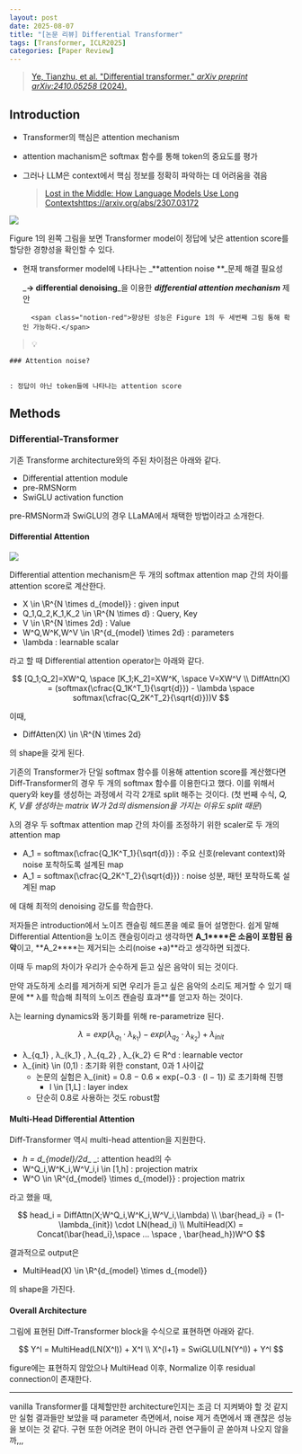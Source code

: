 ```yaml
---
layout: post
date: 2025-08-07
title: "[논문 리뷰] Differential Transformer"
tags: [Transformer, ICLR2025]
categories: [Paper Review]
---
```


> [Ye, Tianzhu, et al. "Differential transformer." ](https://arxiv.org/abs/2410.05258)[_arXiv preprint arXiv:2410.05258_](https://arxiv.org/abs/2410.05258)[ (2024).](https://arxiv.org/abs/2410.05258)



## Introduction

- Transformer의 핵심은 attention mechanism
- attention machanism은 softmax 함수를 통해 token의 중요도를 평가
- 그러나 LLM은 context에서 핵심 정보를 정확히 파악하는 데 어려움을 겪음

	> [Lost in the Middle: How Language Models Use Long Contextshttps://arxiv.org/abs/2307.03172](https://arxiv.org/abs/2307.03172)


![](https://prod-files-secure.s3.us-west-2.amazonaws.com/542b861c-36a8-4051-84e5-8804b6728dba/9083ea56-691a-4752-ae26-47f403431ac8/image.png?X-Amz-Algorithm=AWS4-HMAC-SHA256&X-Amz-Content-Sha256=UNSIGNED-PAYLOAD&X-Amz-Credential=ASIAZI2LB466XSRBT4ST%2F20250831%2Fus-west-2%2Fs3%2Faws4_request&X-Amz-Date=20250831T022308Z&X-Amz-Expires=3600&X-Amz-Security-Token=IQoJb3JpZ2luX2VjEIf%2F%2F%2F%2F%2F%2F%2F%2F%2F%2FwEaCXVzLXdlc3QtMiJIMEYCIQDGiDv8FyPEYTF2OxgVgYThUy15wpmHgYgG%2FfbsCmEbyQIhALWt0V5He1pkJiJ9pO4l0l%2Fish95lcIYsbbszI%2F7SYy3KogECOD%2F%2F%2F%2F%2F%2F%2F%2F%2F%2FwEQABoMNjM3NDIzMTgzODA1Igx%2BvJDEhF5ZMYTB7kkq3AMSgPuFgdeEn9RGcZb7ndxztzbLl8nLQ%2FzjlzDC7sc5zpwDCoOdLf3OwAGtuUE2O%2B0iyp6rdKwNBxn5ic03vvUx15fow8kkR0EMJgv%2Fi922oGRYlb4jz3gkGT6HGQpr6HiX0vlUTu872o4oig9SmxZXbAACzfyh8cvx7xgSVHSjMnJc3D6Q%2BtauhOOeD0L5ms%2B5qxMEJ0Fs8MUC6Wu2qCGYSsHUNG%2BeXuCewhNHgJtT7W8WX%2B%2BnqaGIeh4GcbgRiGjsYGL%2F2tLkJGivVBDGnjptYTEAg%2BM%2Fd6bBprfFseYMtI%2B0smneR2dQG4CpGg8KduVKdbN3MvQeAF0g%2FHUQyUQPzW54ucO5Lg267VlwERMd%2FvvzPZZGqe13%2F02eSwLLV3%2B%2FZxq4ajNzoTRv60DjGwwor6vLmh4wLRdW4mVJW3arZ7BqgO1iT8buJzEd8a1YDUzRjPlSN%2FJd%2Fsga9aY7kKrN4FqYpG9v8jEJWF4DO0Ff%2BNPfY4PP1zS6JZkrNCCV0UwOlajNzxu2mngMPLhPwIMs20RK%2B0imUxwNjtoFerFgo1a3ZXDErORxIQbjOuzbxCjYWJcCFlfWAmb%2BYgl8f3%2BOs0s9UO5RdnhyjAS6u1NG6uXi4wpNFL3HL3A3OzDahM7FBjqkAaBgqY3ZrQAvgo5QxF3kYCxcphX82LmJigPtgFT%2FxEtpFqo83yWMMUX0utqiJdsCFKL1I%2BOZNV%2BPm%2B65j44m2MfRmUD%2BITOjQNLyFukl3V%2FjXUex9VdNBt%2FJccw0WkP15FjYt6H4QWNy2ALuXFKmehEaJScqJKhc47aeae1huSgYGPCrQnP42qAjery7kdxx61ug6cLre4EK0ydSAzDqMgZOexgD&X-Amz-Signature=890f64b2fee048a50d9e919debd015d188670ecaf7d55ddaf08ac163d5d3c652&X-Amz-SignedHeaders=host&x-amz-checksum-mode=ENABLED&x-id=GetObject)


Figure 1의 왼쪽 그림을 보면 Transformer model이 정답에 낮은 attention score를 할당한 경향성을 확인할 수 있다.

- 현재 transformer model에 나타나는 _**attention noise **_문제 해결 필요성

	_**→ differential denoising**_을 이용한 _**differential attention mechanism**_ 제안


		<span class="notion-red">향상된 성능은 Figure 1의 두 세번째 그림 통해 확인 가능하다.</span>


> 💡 


	### Attention noise?


	: 정답이 아닌 token들에 나타나는 attention score



## Methods



### Differential-Transformer


기존 Transforme architecture와의 주된 차이점은 아래와 같다.

- Differential attention module
- pre-RMSNorm
- SwiGLU activation function

pre-RMSNorm과 SwiGLU의 경우 LLaMA에서 채택한 방법이라고 소개한다.



#### Differential Attention


![](https://prod-files-secure.s3.us-west-2.amazonaws.com/542b861c-36a8-4051-84e5-8804b6728dba/116d70b2-1963-4810-9167-f4c7d8a06e8f/image.png?X-Amz-Algorithm=AWS4-HMAC-SHA256&X-Amz-Content-Sha256=UNSIGNED-PAYLOAD&X-Amz-Credential=ASIAZI2LB466XSRBT4ST%2F20250831%2Fus-west-2%2Fs3%2Faws4_request&X-Amz-Date=20250831T022308Z&X-Amz-Expires=3600&X-Amz-Security-Token=IQoJb3JpZ2luX2VjEIf%2F%2F%2F%2F%2F%2F%2F%2F%2F%2FwEaCXVzLXdlc3QtMiJIMEYCIQDGiDv8FyPEYTF2OxgVgYThUy15wpmHgYgG%2FfbsCmEbyQIhALWt0V5He1pkJiJ9pO4l0l%2Fish95lcIYsbbszI%2F7SYy3KogECOD%2F%2F%2F%2F%2F%2F%2F%2F%2F%2FwEQABoMNjM3NDIzMTgzODA1Igx%2BvJDEhF5ZMYTB7kkq3AMSgPuFgdeEn9RGcZb7ndxztzbLl8nLQ%2FzjlzDC7sc5zpwDCoOdLf3OwAGtuUE2O%2B0iyp6rdKwNBxn5ic03vvUx15fow8kkR0EMJgv%2Fi922oGRYlb4jz3gkGT6HGQpr6HiX0vlUTu872o4oig9SmxZXbAACzfyh8cvx7xgSVHSjMnJc3D6Q%2BtauhOOeD0L5ms%2B5qxMEJ0Fs8MUC6Wu2qCGYSsHUNG%2BeXuCewhNHgJtT7W8WX%2B%2BnqaGIeh4GcbgRiGjsYGL%2F2tLkJGivVBDGnjptYTEAg%2BM%2Fd6bBprfFseYMtI%2B0smneR2dQG4CpGg8KduVKdbN3MvQeAF0g%2FHUQyUQPzW54ucO5Lg267VlwERMd%2FvvzPZZGqe13%2F02eSwLLV3%2B%2FZxq4ajNzoTRv60DjGwwor6vLmh4wLRdW4mVJW3arZ7BqgO1iT8buJzEd8a1YDUzRjPlSN%2FJd%2Fsga9aY7kKrN4FqYpG9v8jEJWF4DO0Ff%2BNPfY4PP1zS6JZkrNCCV0UwOlajNzxu2mngMPLhPwIMs20RK%2B0imUxwNjtoFerFgo1a3ZXDErORxIQbjOuzbxCjYWJcCFlfWAmb%2BYgl8f3%2BOs0s9UO5RdnhyjAS6u1NG6uXi4wpNFL3HL3A3OzDahM7FBjqkAaBgqY3ZrQAvgo5QxF3kYCxcphX82LmJigPtgFT%2FxEtpFqo83yWMMUX0utqiJdsCFKL1I%2BOZNV%2BPm%2B65j44m2MfRmUD%2BITOjQNLyFukl3V%2FjXUex9VdNBt%2FJccw0WkP15FjYt6H4QWNy2ALuXFKmehEaJScqJKhc47aeae1huSgYGPCrQnP42qAjery7kdxx61ug6cLre4EK0ydSAzDqMgZOexgD&X-Amz-Signature=cb4e76f64454203ba9eb26b40ceec0b23e701a9fc2c907df34ba8b64ce97764e&X-Amz-SignedHeaders=host&x-amz-checksum-mode=ENABLED&x-id=GetObject)


Differential attention mechanism은 두 개의 softmax attention map 간의 차이를 attention score로 계산한다.

- X \in \R^{N \times d\_{model}} : given input
- Q\_1,Q\_2,K\_1,K\_2 \in \R^{N \times d} : Query, Key
- V \in \R^{N \times 2d} : Value
- W^Q,W^K,W^V \in \R^{d\_{model} \times 2d} : parameters
- \lambda : learnable scalar

라고 할 때 Differential attention operator는 아래와 같다.


$$
[Q_1;Q_2]=XW^Q, \space [K_1;K_2]=XW^K, \space V=XW^V \\
DiffAttn(X) = (softmax(\cfrac{Q_1K^T_1}{\sqrt{d}}) - \lambda \space softmax(\cfrac{Q_2K^T_2}{\sqrt{d}}))V
$$


이때,

- DiffAtten(X) \in \R^{N \times 2d}

의 shape을 갖게 된다.


기존의 Transformer가 단일 softmax 함수를 이용해 attention score를 계산했다면 Diff-Transformer의 경우 두 개의 softmax 함수를 이용한다고 했다. 이를 위해서 query와 key를 생성하는 과정에서 각각 2개로 split 해주는 것이다. <span class="notion-red">(첫 번째 수식, </span><span class="notion-red">_Q, K, V를 생성하는 matrix W가 2d의 dismension을 가지는 이유도 split 때문_</span><span class="notion-red">)</span>


 λ의 경우 두 softmax attention map 간의 차이를 조정하기 위한 scaler로 두 개의 attention map

- A\_1 = softmax(\cfrac{Q\_1K^T\_1}{\sqrt{d}}) : 주요 신호(relevant context)와 noise 포착하도록 설계된 map
- A\_1 = softmax(\cfrac{Q\_2K^T\_2}{\sqrt{d}}) : noise 성분, 패턴 포착하도록 설계된 map 

에 대해 최적의 denoising 강도를 학습한다.


저자들은 introduction에서 노이즈 캔슬링 헤드폰을 예로 들어 설명한다. 쉽게 말해 Differential Attention을 노이즈 캔슬링이라고 생각하면 **A\_1****은 소음이 포함된 음악**이고, **A\_2****는 제거되는 소리(noise +a)**라고 생각하면 되겠다. 


이때 두 map의 차이가 우리가 순수하게 듣고 싶은 음악이 되는 것이다. 


만약 과도하게 소리를 제거하게 되면 우리가 듣고 싶은 음악의 소리도 제거할 수 있기 때문에 ** λ를 학습해 최적의 노이즈 캔슬링 효과**를 얻고자 하는 것이다.


λ는 learning dynamics와 동기화를 위해 re-parametrize 된다.


$$
\lambda = exp(\lambda_{q_1} \cdot \lambda_{k_1}) - exp(\lambda_{q_2} \cdot \lambda_{k_2}) + \lambda_{init}
$$

- λ\_{q\_1} , λ\_{k\_1} , λ\_{q\_2} , λ\_{k\_2} ∈ R^d : learnable vector
- λ\_{init} \in (0,1) : 초기화 위한 constant, 0과 1 사이값
	- 논문의 실험은 λ\_{init} = 0.8 − 0.6 × exp(−0.3 · (l − 1)) 로 초기화해 진행
		- l \in [1,L] : layer index
	- 단순히 0.8로 사용하는 것도 robust함


#### **Multi-Head Differential Attention**


Diff-Transformer 역시 multi-head attention을 지원한다.

- _h = d\_{model}/2d__ _: attention head의 수
- W^Q\_i,W^K\_i,W^V\_i,i \in [1,h] : projection matrix
- W^O \in \R^{d\_{model} \times d\_{model}} : projection matrix

라고 했을 때,


$$
head_i = DiffAttn(X;W^Q_i,W^K_i,W^V_i,\lambda) \\
\bar{head_i} = (1-\lambda_{init}) \cdot LN(head_i) \\
MultiHead(X) = Concat(\bar{head_i},\space ... \space , \bar{head_h})W^O
$$


결과적으로 output은

- MultiHead(X) \in \R^{d\_{model} \times d\_{model}}

의 shape을 가진다.



#### Overall Architecture


그림에 표현된 Diff-Transformer block을 수식으로 표현하면 아래와 같다.


$$
Y^l = MultiHead(LN(X^l)) + X^l \\
X^{l+1} = SwiGLU(LN(Y^l)) + Y^l
$$


figure에는 표현하지 않았으나 MultiHead 이후, Normalize 이후 residual connection이 존재한다.


---


vanilla Transformer를 대체할만한 architecture인지는 조금 더 지켜봐야 할 것 같지만 실험 결과들만 보았을 때 parameter 측면에서, noise 제거 측면에서 꽤 괜찮은 성능을 보이는 것 같다. 구현 또한 어려운 편이 아니라 관련 연구들이 곧 쏟아져 나오지 않을까,,,

